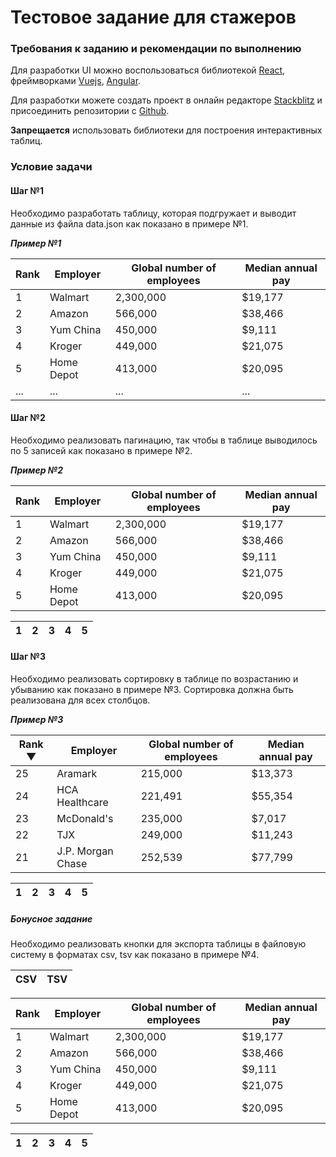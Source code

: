 # Тестовое задание для стажеров

### Требования к заданию и рекомендации по выполнению

Для разработки UI можно воспользоваться библиотекой [React](https://reactjs.org/), фреймворками [Vuejs](https://vuejs.org/), [Angular](https://angular.io/).

Для разработки можете создать проект в онлайн редакторе [Stackblitz](https://stackblitz.com/) и присоединить репозитории с [Github](https://github.com/).

**Запрещается** использовать библиотеки для построения интерактивных таблиц.

### Условие задачи 

#### Шаг №1

Необходимо разработать таблицу, которая подгружает и выводит данные из файла data.json как показано в примере №1.

***Пример №1***

| Rank| Employer | Global number of employees | Median annual pay | 
| ------ | ------ | ------ | ------ |
| 1 | Walmart | 2,300,000 | $19,177 |
| 2 | Amazon | 566,000 | $38,466 |
| 3 | Yum China | 450,000 | $9,111 |
| 4 | Kroger | 449,000 | $21,075 |
| 5 | Home Depot | 413,000 | $20,095 |
| ... | ... | ... | ... |

#### Шаг №2

Необходимо реализовать пагинацию, так чтобы в таблице выводилось по 5 записей как показано в примере №2.

***Пример №2***

| Rank| Employer | Global number of employees | Median annual pay | 
| ------ | ------ | ------ | ------ |
| 1 | Walmart | 2,300,000 | $19,177 |
| 2 | Amazon | 566,000 | $38,466 |
| 3 | Yum China | 450,000 | $9,111 |
| 4 | Kroger | 449,000 | $21,075 |
| 5 | Home Depot | 413,000 | $20,095 |

| 1 | 2 | 3 | 4 | 5 |
| - | - | - | - | - |

#### Шаг №3

Необходимо реализовать сортировку в таблице по возрастанию и убыванию как показано в примере №3. 
Сортировка должна быть реализована для всех столбцов.

***Пример №3***

| Rank ▼ | Employer | Global number of employees | Median annual pay | 
| ------ | ------ | ------ | ------ |
| 25 | Aramark | 215,000 | $13,373 |
| 24 | HCA Healthcare | 221,491 | $55,354 |
| 23 | McDonald's | 235,000 | $7,017 |
| 22 | TJX | 249,000 | $11,243 |
| 21 | J.P. Morgan Chase | 252,539 | $77,799 |

| 1 | 2 | 3 | 4 | 5 |
| - | - | - | - | - |


##### Бонусное задание

Необходимо реализовать кнопки для экспорта таблицы в файловую систему в форматах csv, tsv как показано в примере №4.

| CSV | TSV |
| - | - |

| Rank| Employer | Global number of employees | Median annual pay | 
| ------ | ------ | ------ | ------ |
| 1 | Walmart | 2,300,000 | $19,177 |
| 2 | Amazon | 566,000 | $38,466 |
| 3 | Yum China | 450,000 | $9,111 |
| 4 | Kroger | 449,000 | $21,075 |
| 5 | Home Depot | 413,000 | $20,095 |

| 1 | 2 | 3 | 4 | 5 |
| - | - | - | - | - |

